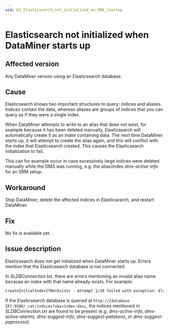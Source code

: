 ```yaml
---
uid: KI_Elasticsearch_not_initialized_on_DMA_startup
---
```


# Elasticsearch not initialized when DataMiner starts up

## Affected version

Any DataMiner version using an Elasticsearch database.

## Cause

Elasticsearch knows two important structures to query: indices and aliases. Indices contain the data, whereas aliases are groups of indices that you can query as if they were a single index.

When DataMiner attempts to write to an alias that does not exist, for example because it has been deleted manually, Elasticsearch will automatically create it as an index containing data. The next time DataMiner starts up, it will attempt to create the alias again, and this will conflict with the index that Elasticsearch created. This causes the Elasticsearch initialization to fail.

This can for example occur in case excessively large indices were deleted manually while the DMS was running, e.g. the alias/index *dms-active-info* for an SRM setup.

## Workaround

Stop DataMiner, delete the affected indices in Elasticsearch, and restart DataMiner.

## Fix

No fix is available yet.

## Issue description

Elasticsearch does not get initialized when DataMiner starts up. Errors mention that the Elasticsearch database is not connected.

In *SLDBConnection.txt*, there are errors mentioning an invalid alias name because an index with that name already exists. For example:

```txt
CreateInitialIndexIfNotExists - Attempt 1/10 failed with exception: Elasticsearch.Net.ElasticsearchClientException: The remote server returned an error: (400) Bad Request.. Call: Status code 400 from: PUT /%3Cdms-info-%7Bnow%7Byyyy.MM.dd.HH%7D%7D-000001%3E. ServerError: Type: invalid_alias_name_exception Reason: "Invalid alias name [dms-active-info], an index exists with the same name as the alias" ---> System.Net.WebException: The remote server returned an error: (400) Bad Request.
```

If the Elasticsearch database is queried at `http://[database IP]:9200/_cat/indices?v&s=index:desc`, the indices mentioned in *SLDBConnection.txt* are found to be present (e.g. *dms-active-info*, *dms-active-alarms*, *dms-suggest-info*, *dms-suggest-patokens*, or *dms-suggest-paprocess*).